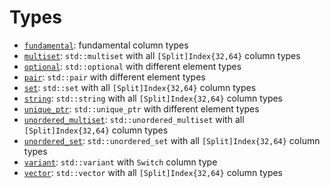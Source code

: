 # Types

 * [`fundamental`](fundamental): fundamental column types
 * [`multiset`](multiset): `std::multiset` with all `[Split]Index{32,64}` column types
 * [`optional`](optional): `std::optional` with different element types
 * [`pair`](pair): `std::pair` with different element types
 * [`set`](set): `std::set` with all `[Split]Index{32,64}` column types
 * [`string`](string): `std::string` with all `[Split]Index{32,64}` column types
 * [`unique_ptr`](unique_ptr): `std::unique_ptr` with different element types
 * [`unordered_multiset`](unordered_multiset): `std::unordered_multiset` with all `[Split]Index{32,64}` column types
 * [`unordered_set`](unordered_set): `std::unordered_set` with all `[Split]Index{32,64}` column types
 * [`variant`](variant): `std::variant` with `Switch` column type
 * [`vector`](vector): `std::vector` with all `[Split]Index{32,64}` column types
